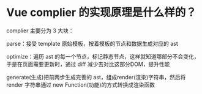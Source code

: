 #  Vue complier 的实现原理是什么样的？

complier 主要分为 3 大块：

parse：接受 template 原始模板，按着模板的节点和数据生成对应的 ast

optimize：遍历 ast 的每一个节点，标记静态节点，这样就知道哪部分不会变化，于是在页面需要更新时，通过 diff 减少去对比这部分DOM，提升性能

generate(生成)把前两步生成完善的 ast，组成render(渲染)字符串，然后将 render 字符串通过 new Function(功能)的方式转换成渲染函数



